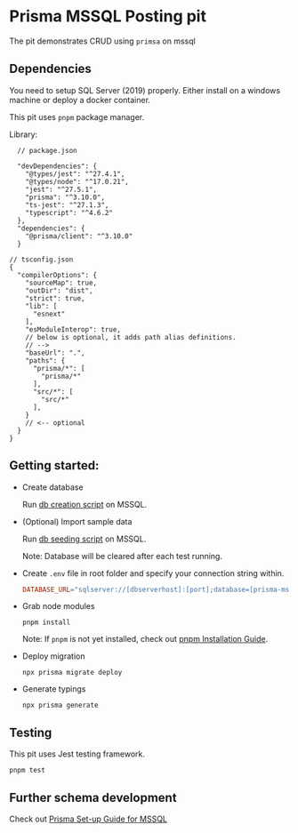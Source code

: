 # Prisma MSSQL Posting pit

The pit demonstrates CRUD using `primsa` on mssql

## Dependencies

You need to setup SQL Server (2019) properly. Either install on a windows machine or deploy a docker container.

This pit uses `pnpm` package manager.

Library:

``` jsonc
  // package.json

  "devDependencies": {
    "@types/jest": "^27.4.1",
    "@types/node": "^17.0.21",
    "jest": "^27.5.1",
    "prisma": "^3.10.0",
    "ts-jest": "^27.1.3",
    "typescript": "^4.6.2"
  },
  "dependencies": {
    "@prisma/client": "^3.10.0"
  }

```

``` jsonc
// tsconfig.json
{
  "compilerOptions": {
    "sourceMap": true,
    "outDir": "dist",
    "strict": true,
    "lib": [
      "esnext"
    ],
    "esModuleInterop": true,
    // below is optional, it adds path alias definitions.
    // -->
    "baseUrl": ".",
    "paths": {
      "prisma/*": [
        "prisma/*"
      ],
      "src/*": [
        "src/*"
      ],
    }
    // <-- optional
  }
}

```

## Getting started:

- Create database

  Run [db creation script](src/scripts/createDatabase.sql) on MSSQL.

- (Optional) Import sample data

  Run [db seeding script](src/scripts/insertData.sql) on MSSQL.

  Note: Database will be cleared after each test running.

- Create `.env` file in root folder and specify your connection string within.

  ``` conf
  DATABASE_URL="sqlserver://[dbserverhost]:[port];database=[prisma-mssql-posting-dev];user=[dbuser];password=[dbUserPassword];encrypt=true;trustServerCertificate=true;"
  ```

- Grab node modules

  ``` shell
  pnpm install 
  ```

  Note: If `pnpm` is not yet installed, check out [pnpm Installation Guide](https://pnpm.io/installation).

- Deploy migration

  ``` shell
  npx prisma migrate deploy
  ```

- Generate typings

  ``` shell
  npx prisma generate
  ```

## Testing

This pit uses Jest testing framework.

``` shell
pnpm test
```

## Further schema development

Check out [Prisma Set-up Guide for MSSQL](https://www.prisma.io/docs/getting-started/setup-prisma/start-from-scratch/relational-databases/using-prisma-migrate-typescript-sqlserver)
